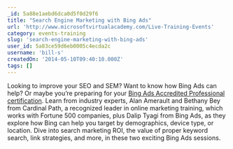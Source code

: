 ```yaml
---
_id: 5a88e1aebd6dca0d5f0d29f6
title: "Search Engine Marketing with Bing Ads"
url: 'http://www.microsoftvirtualacademy.com/Live-Training-Events'
category: events-training
slug: 'search-engine-marketing-with-bing-ads'
user_id: 5a83ce59d6eb0005c4ecda2c
username: 'bill-s'
createdOn: '2014-05-10T09:40:10.000Z'
tags: []
---
```


Looking to improve your SEO and SEM? Want to know how Bing Ads can help? Or maybe you’re preparing for your <a href="http://advertise.bingads.microsoft.com/en-us/training-accreditation" target="_blank">Bing Ads Accredited Professional certification</a>. Learn from industry experts, Alan Amerault and Bethany Bey from Cardinal Path, a recognized leader in online marketing training, which works with Fortune 500 companies, plus Dalip Tyagi from Bing Ads, as they explore how Bing can help you target by demographics, device type, or location. Dive into search marketing ROI, the value of proper keyword search, link strategies, and more, in these two exciting Bing Ads sessions.
